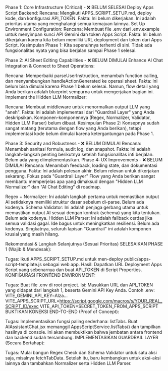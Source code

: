 Phase 1: Core Infrastructure (Critical) - ❌ BELUM SELESAI
Deploy Apps Script Backend:
Rencana: Mengikuti APPS_SCRIPT_SETUP.md, deploy kode, dan konfigurasi API_TOKEN.
Fakta: Ini belum dikerjakan. Ini adalah prioritas utama yang menghalangi semua kemajuan lainnya.
Set Up Environment Configuration:
Rencana: Membuat file .env dari .env.example untuk menyimpan kunci API Gemini dan token Apps Script.
Fakta: Ini belum dikerjakan karena kita belum memiliki URL deployment dan token dari Apps Script.
Kesimpulan Phase 1: Kita sepenuhnya terhenti di sini. Tidak ada fungsionalitas nyata yang bisa berjalan sampai Phase 1 selesai.

Phase 2: AI Sheet Editing Capabilities - ❌ BELUM DIMULAI
Enhance AI Chat Integration & Connect to Sheet Operations:

Rencana: Memperbaiki parseUserInstruction, menambah function calling, dan menyambungkan handleActionGenerated ke operasi sheet.
Fakta: Ini belum bisa dimulai karena Phase 1 belum selesai. Namun, flow detail yang Anda berikan adalah blueprint sempurna untuk mengerjakan bagian ini.
Implement the Hidden LLM Normalizer:

Rencana: Membuat middleware untuk menormalkan output LLM yang "aneh".
Fakta: Ini adalah implementasi dari "Guardrail Layer" yang Anda deskripsikan. Komponen-komponennya (Regex, Normalizer, Validator, Hidden LLM Parser) belum dibuat.
Kesimpulan Phase 2: Konsepnya sudah sangat matang (terutama dengan flow yang Anda berikan), tetapi implementasi kode belum dimulai karena ketergantungan pada Phase 1.

Phase 3: Security and Robustness - ❌ BELUM DIMULAI
Rencana: Menambah sanitasi formula, audit log, dan snapshot.
Fakta: Ini adalah langkah-langkah penting berikutnya setelah fungsionalitas inti berjalan. Belum ada yang diimplementasikan.
Phase 4: UX Improvements - ❌ BELUM DIMULAI
Rencana: Menambah feedback, loading state, dan dokumentasi pengguna.
Fakta: Ini adalah polesan akhir. Belum relevan untuk dikerjakan sekarang.
Fokus pada "Guardrail Layer"
Flow yang Anda berikan sangat membantu memperjelas apa yang dimaksud dengan "Hidden LLM Normalizer" dan "AI Chat Editing" di roadmap.

Regex + Normalizer: Ini adalah langkah pertama untuk memastikan output AI setidaknya memiliki struktur dasar sebelum di-parse. Belum ada kodenya.
Schema Validator: Ini adalah penjaga gerbang utama untuk memastikan output AI sesuai dengan kontrak (schema) yang kita tentukan. Belum ada kodenya.
Hidden LLM Parser: Ini adalah fallback cerdas jika semua validasi gagal. Ide bagus untuk meningkatkan resiliensi. Belum ada kodenya.
Singkatnya, seluruh lapisan "Guardrail" ini adalah komponen krusial yang masih hilang.

Rekomendasi & Langkah Selanjutnya (Sesuai Prioritas)
SELESAIKAN PHASE 1 (Wajib & Mendesak):

Tugas: Ikuti APPS_SCRIPT_SETUP.md untuk men-deploy public/apps-script-template.js sebagai web app.
Hasil: Dapatkan URL Deployment Apps Script yang sebenarnya dan buat API_TOKEN di Script Properties.
KONFIGURASI FRONTEND ENVIRONMENT:

Tugas: Buat file .env di root project.
Isi: Masukkan URL dan API_TOKEN yang didapat dari langkah 1, beserta Gemini API Key Anda.
Contoh .env:
VITE_GEMINI_API_KEY=AIza...
VITE_APPS_SCRIPT_URL=https://script.google.com/macros/s/YOUR_REAL_SCRIPT_ID/exec
VITE_API_TOKEN=SECRET_TOKEN_FROM_APPS_SCRIPT
BUKTIKAN KONEKSI END-TO-END (Proof of Concept):

Tugas: Implementasikan fungsi paling sederhana: listTabs. Buat AIAssistantChat.jsx memanggil AppsScriptService.listTabs() dan tampilkan hasilnya di console. Ini akan membuktikan bahwa jembatan antara frontend dan backend sudah tersambung.
IMPLEMENTASIKAN GUARDRAIL LAYER (Secara Bertahap):

Tugas: Mulai bangun Regex Check dan Schema Validator untuk satu aksi saja, misalnya fetchTabData. Setelah itu, baru kembangkan untuk aksi-aksi lainnya dan tambahkan Normalizer serta Hidden LLM Parser.